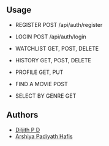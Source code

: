 

## Usage 

- REGISTER          POST                    /api/auth/register
- LOGIN             POST                    /api/auth/login
- WATCHLIST         GET, POST, DELETE 
- HISTORY           GET, POST, DELETE
- PROFILE           GET, PUT

- FIND A MOVIE      POST

- SELECT BY GENRE   GET



## Authors
- [Diljith P D]()
- [Arshiya Padiyath Hafis]()